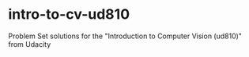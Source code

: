 # intro-to-cv-ud810
Problem Set solutions for the "Introduction to Computer Vision (ud810)"  from Udacity
